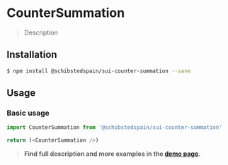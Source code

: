 # CounterSummation

> Description

<!-- ![](./assets/preview.png) -->

## Installation

```sh
$ npm install @schibstedspain/sui-counter-summation --save
```

## Usage

### Basic usage
```js
import CounterSummation from '@schibstedspain/sui-counter-summation'

return (<CounterSummation />)
```


> **Find full description and more examples in the [demo page](#).**